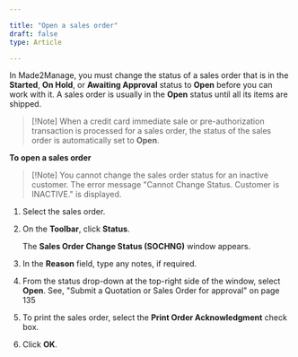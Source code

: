 ```yaml
---

title: "Open a sales order"
draft: false
type: Article

---
```


In Made2Manage, you must change the status of a sales order that is in the **Started**, **On Hold**, or **Awaiting Approval** status to **Open** before you can work with it. A sales order is usually in the **Open** status until all its items are shipped.

> [!Note]  When a credit card immediate sale or pre-authorization transaction is processed for a sales order, the status of the sales order is automatically set to **Open**.

**To open a sales order**

> [!Note]  You cannot change the sales order status for an inactive customer. The error message "Cannot Change Status. Customer is INACTIVE." is displayed.

1. Select the sales order.

2. On the **Toolbar**, click  **Status**.

    The **Sales Order Change Status (SOCHNG)** window appears.

3. In the **Reason** field, type any notes, if required.

4. From the status drop-down at the top-right side of the window, select **Open**. See, "Submit a Quotation or Sales Order for approval" on page 135

5. To print the sales order, select the **Print Order Acknowledgment** check box.

6. Click **OK**.

​